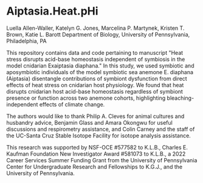 # Aiptasia.Heat.pHi
Luella Allen-Waller, Katelyn G. Jones, Marcelina P. Martynek, Kristen T. Brown, Katie L. Barott
Department of Biology, University of Pennsylvania, Philadelphia, PA

This repository contains data and code pertaining to manuscript "Heat stress disrupts acid-base homeostasis independent of symbiosis in the model cnidarian Exaiptasia diaphana." In this study, we used symbiotic and aposymbiotic individuals of the model symbiotic sea anemone E. diaphana (Aiptasia) disentangle contributions of symbiont dysfunction from direct effects of heat stress on cnidarian host physiology. We found that heat disrupts cnidarian host acid-base homeostasis regardless of symbiont presence or function across two anemone cohorts, highlighting bleaching-independent effects of climate change.

The authors would like to thank Philip A. Cleves for animal cultures and husbandry advice, Benjamin Glass and Amara Okongwu for useful discussions and respirometry assistance, and Colin Carney and the staff of the UC-Santa Cruz Stable Isotope Facility for isotope analysis assistance.

This research was supported by NSF-OCE #577582 to K.L.B., Charles E. Kaufman Foundation New Investigator Award #581073 to K.L.B., a 2022 Career Services Summer Funding Grant from the University of Pennsylvania Center for Undergraduate Research and Fellowships to K.G.J., and the University of Pennsylvania. 
